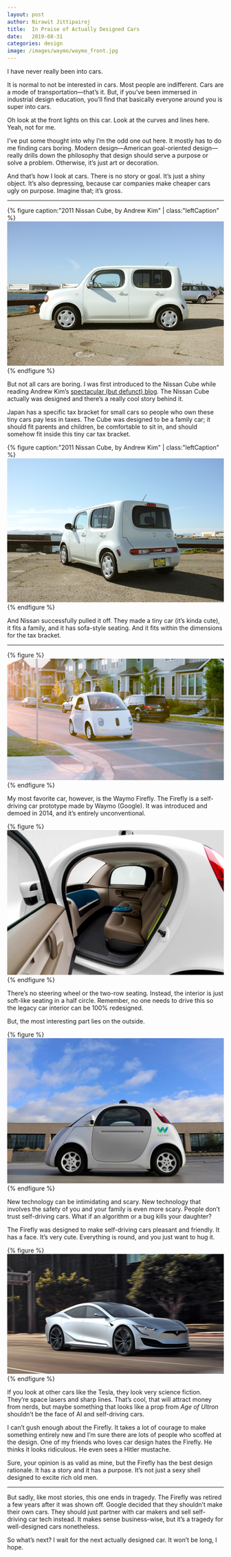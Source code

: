 ```yaml
---
layout: post
author: Nirawit Jittipairoj
title:  In Praise of Actually Designed Cars
date:   2019-08-31
categories: design
image: /images/waymo/waymo_front.jpg
---
```


I have never really been into cars. 

It is normal to not be interested in cars. Most people are indifferent. Cars are a mode of transportation—that’s it. But, if you’ve been immersed in industrial design education, you’ll find that basically everyone around you is super into cars.

Oh look at the front lights on this car. Look at the curves and lines here. Yeah, not for me.

I’ve put some thought into why I’m the odd one out here. It mostly has to do me finding cars boring. Modern design—American goal-oriented design—really drills down the philosophy that design should serve a purpose or solve a problem. Otherwise, it’s just art or decoration. 

And that’s how I look at cars. There is no story or goal. It’s just a shiny object. It’s also depressing, because car companies make cheaper cars ugly on purpose. Imagine that; it’s gross.

***

{% figure caption:"2011 Nissan Cube, by Andrew Kim" | class:"leftCaption" %}
![](/images/waymo/cube1.jpg)
{% endfigure %}

But not all cars are boring. I was first introduced to the Nissan Cube while reading Andrew Kim’s [spectacular (but defunct) blog](http://www.minimallyminimal.com/blog/coffee-time-cube-manifestation-of-culture). The Nissan Cube actually was designed and there’s a really cool story behind it.

Japan has a specific tax bracket for small cars so people who own these tiny cars pay less in taxes. The Cube was designed to be a family car; it should fit parents and children, be comfortable to sit in, and should somehow fit inside this tiny car tax bracket.

{% figure caption:"2011 Nissan Cube, by Andrew Kim" | class:"leftCaption" %}
![](/images/waymo/cube2.jpg)
{% endfigure %}

And Nissan successfully pulled it off. They made a tiny car (it’s kinda cute), it fits a family, and it has sofa-style seating. And it fits within the dimensions for the tax bracket.

***

{% figure %}
![](/images/waymo/waymo_angle.jpg)
{% endfigure %}

My most favorite car, however, is the Waymo Firefly. The Firefly is a self-driving car prototype made by Waymo (Google). It was introduced and demoed in 2014, and it’s entirely unconventional.

{% figure %}
![](/images/waymo/waymo_interior.jpg)
{% endfigure %}

There’s no steering wheel or the two-row seating. Instead, the interior is just soft-like seating in a half circle. Remember, no one needs to drive this so the legacy car interior can be 100% redesigned.

But, the most interesting part lies on the outside. 

{% figure %}
![](/images/waymo/waymo_side.jpg)
{% endfigure %}

New technology can be intimidating and scary. New technology that involves the safety of you and your family is even more scary. People don’t trust self-driving cars. What if an algorithm or a bug kills your daughter?

The Firefly was designed to make self-driving cars pleasant and friendly. It has a face. It’s very cute. Everything is round, and you just want to hug it.

{% figure %}
![](/images/waymo/tesla.jpg)
{% endfigure %}

If you look at other cars like the Tesla, they look very science fiction. They’re space lasers and sharp lines. That’s cool, that will attract money from nerds, but maybe something that looks like a prop from *Age of Ultron* shouldn’t be the face of AI and self-driving cars.

I can’t gush enough about the Firefly. It takes a lot of courage to make something entirely new and I’m sure there are lots of people who scoffed at the design. One of my friends who loves car design hates the Firefly. He thinks it looks ridiculous. He even sees a Hitler mustache. 

Sure, your opinion is as valid as mine, but the Firefly has the best design rationale. It has a story and it has a purpose. It’s not just a sexy shell designed to excite rich old men.

***

But sadly, like most stories, this one ends in tragedy. The Firefly was retired a few years after it was shown off. Google decided that they shouldn’t make their own cars. They should just partner with car makers and sell self-driving car tech instead. It makes sense business-wise, but it’s a tragedy for well-designed cars nonetheless.

So what’s next? I wait for the next actually designed car. It won’t be long, I hope.